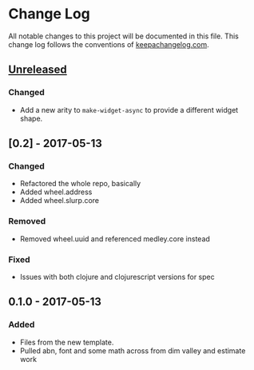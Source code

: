 # Change Log
All notable changes to this project will be documented in this file. This change log follows the conventions of [keepachangelog.com](http://keepachangelog.com/).

## [Unreleased]
### Changed
- Add a new arity to `make-widget-async` to provide a different widget shape.

## [0.2] - 2017-05-13
### Changed
- Refactored the whole repo, basically
- Added wheel.address
- Added wheel.slurp.core

### Removed
- Removed wheel.uuid and referenced medley.core instead

### Fixed
- Issues with both clojure and clojurescript versions for spec

## 0.1.0 - 2017-05-13
### Added
- Files from the new template.
- Pulled abn, font and some math across from dim valley and estimate work

[Unreleased]: https://github.com/thedavidmeister/wheel/compare/0.1.1...HEAD
